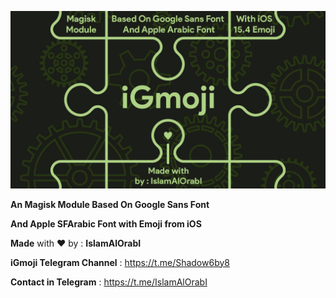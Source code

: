 [![Banner](/assets/iGmojiBanner.jpg)](https://github.com/IslamAlOrabI/iGmoji)

**An Magisk Module Based On Google Sans Font**

**And Apple SFArabic Font with Emoji from iOS**

**Made** with ❤️ by : **IslamAlOrabI**

**iGmoji Telegram Channel** : https://t.me/Shadow6by8

**Contact in Telegram** : https://t.me/IslamAlOrabI
